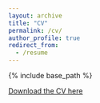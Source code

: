 ```yaml
---
layout: archive
title: "CV"
permalink: /cv/
author_profile: true
redirect_from:
  - /resume
---
```


{% include base_path %}


[Download the CV here](https://github.com/tseidl/timoseidl/raw/master/CV_Timo_Seidl.pdf)

